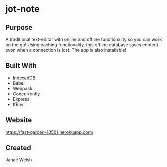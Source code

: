 # jot-note

## Purpose

A traditional text-editor with online and offline functionality so you can work on the go! Using caching functionality, this  offline database saves content even when a connection is lost. The app is also installable!

## Built With

- IndexedDB
- Babel
- Webpack
- Concurrently
- Express
- IfEnv

## Website

https://fast-garden-18501.herokuapp.com/

## Created

Janae Welsh